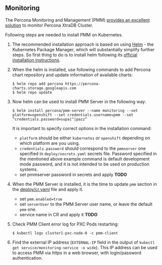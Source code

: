 Monitoring
------------------------------------------------

The Percona Monitoring and Management (PMM) [provides an excellent solution](https://www.percona.com/doc/percona-xtradb-cluster/LATEST/manual/monitoring.html#using-pmm) to monitor Percona XtraDB Cluster.

Following steps are needed to install PMM on Kubernetes.

1. The recommended installation approach is based on using [Helm](https://github.com/helm/helm) - the Kubernetes Package Manager, which will substantially simplify further steps. So first thing to do is to install helm following its [official installation instructions](https://docs.helm.sh/using_helm/#installing-helm).

2. When the helm is installed, use following commands to add Percona chart repository and update information of available charts:

   ```
   $ helm repo add percona https://percona-charts.storage.googleapis.com
   $ helm repo update
   ```

3. Now helm can be used to install PMM Server in the following way:

   ```
   $ helm install percona/pmm-server --name monitoring --set platform=openshift --set credentials.username=pmm --set “credentials.password=supa|^|pazz”
   ```
   It is important to specify correct options in the installation command:
   * `platform` should be either `kubernetes` or `openshift` depending on which platform are you using.
   * `credentials.password` should correspond to the `pmmserver` one specified in `deploy/secrets.yaml` secrets file. Password specified in the mentioned above example command is default development mode password, and it is not intended to be used on production systems.
   * set pmmserver password in secrets and apply **TODO**

4. When the PMM Server is installed, it is the time to update ``pmm`` section in the [deploy/cr.yaml](https://github.com/Percona-Lab/percona-xtradb-cluster-operator/blob/master/deploy/cr.yaml) file and apply it.
   * set `pmm.enabled=true`
   * set `serverUser` to the PMM Server user name, or leave the default `pmm` one.
   * service name in CR  and apply it **TODO**

5. Check PMM Client error log for PXC Pods restarting:

   ```
   $ kubectl logs cluster1-pxc-node-0 -c pmm-client
   ```

6. Find the external IP address (`EXTERNAL-IP` field in the output of `kubectl get service/monitoring-service -o wide`). This IP address can be used to access PMM via *https* in a web browser, with login/password authentication.
